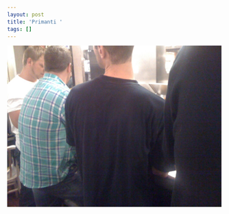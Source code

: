 ```yaml
---
layout: post
title: 'Primanti '
tags: []
---
```


<p>
<div class='p_embed p_image_embed'>
<img alt="Image" height="375" src="/images/28260035-image.jpg" width="500" />

</div>
</p>
